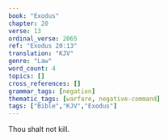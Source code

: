 ```yaml
---
book: "Exodus"
chapter: 20
verse: 13
ordinal_verse: 2065
ref: "Exodus 20:13"
translation: "KJV"
genre: "Law"
word_count: 4
topics: []
cross_references: []
grammar_tags: [negation]
thematic_tags: [warfare, negative-command]
tags: ["Bible","KJV","Exodus"]
---
```

Thou shalt not kill.
